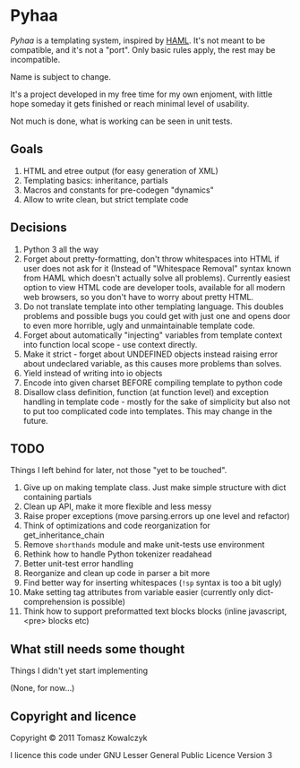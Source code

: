 Pyhaa
=====

*Pyhaa* is a templating system, inspired by [HAML](http://haml-lang.com/). It's not meant to be compatible,
and it's not a "port". Only basic rules apply, the rest may be incompatible.

Name is subject to change.

It's a project developed in my free time for my own enjoment,
with little hope someday it gets finished or reach minimal level
of usability.

Not much is done, what is working can be seen in unit tests.

Goals
-----

1. HTML and etree output (for easy generation of XML)
1. Templating basics: inheritance, partials
1. Macros and constants for pre-codegen "dynamics"
1. Allow to write clean, but strict template code

Decisions
---------

1. Python 3 all the way
1. Forget about pretty-formatting, don't throw whitespaces into HTML if user
   does not ask for it (Instead of "Whitespace Removal" syntax known from HAML
   which doesn't actually solve all problems). Currently easiest option to view
   HTML code are developer tools, available for all modern web browsers, so you don't
   have to worry about pretty HTML.
1. Do not translate template into other templating language. This doubles
   problems and possible bugs you could get with just one and opens door
   to even more horrible, ugly and unmaintainable template code.
1. Forget about automatically "injecting" variables from template context into function
   local scope - use context directly.
1. Make it strict - forget about UNDEFINED objects instead raising error about
   undeclared variable, as this causes more problems than solves.
1. Yield instead of writing into io objects
1. Encode into given charset BEFORE compiling template to python code
1. Disallow class definition, function (at function level) and exception handling in template
   code - mostly for the sake of simplicity but also not to put too complicated code into templates.
   This may change in the future.

TODO
----

Things I left behind for later, not those "yet to be touched".

1. Give up on making template class. Just make simple structure with dict containing partials
1. Clean up API, make it more flexible and less messy
1. Raise proper exceptions (move parsing.errors up one level and refactor)
1. Think of optimizations and code reorganization for get_inheritance_chain
1. Remove `shorthands` module and make unit-tests use environment
1. Rethink how to handle Python tokenizer readahead
1. Better unit-test error handling
1. Reorganize and clean up code in parser a bit more
1. Find better way for inserting whitespaces (`!sp` syntax is too a bit ugly)
1. Make setting tag attributes from variable easier (currently only dict-comprehension is possible)
1. Think how to support preformatted text blocks blocks (inline javascript, &lt;pre&gt; blocks etc)

What still needs some thought
-----------------------------

Things I didn't yet start implementing

(None, for now...)

Copyright and licence
---------------------

Copyright © 2011 Tomasz Kowalczyk

I licence this code under GNU Lesser General Public Licence Version 3

